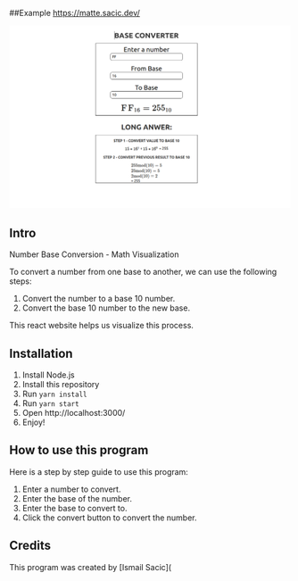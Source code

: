 ##Example
https://matte.sacic.dev/

![screenshot](Screenshot_20220326_190100.png)

## Intro
Number Base Conversion - Math Visualization

To convert a number from one base to another, we can use the following steps:
1. Convert the number to a base 10 number.
2. Convert the base 10 number to the new base.

This react website helps us visualize this process.


## Installation
1. Install Node.js
2. Install this repository
3. Run `yarn install`
4. Run `yarn start`
5. Open http://localhost:3000/
6. Enjoy!

## How to use this program

Here is a step by step guide to use this program:

1. Enter a number to convert.
2. Enter the base of the number.
3. Enter the base to convert to.
4. Click the convert button to convert the number.

## Credits

This program was created by [Ismail Sacic](
